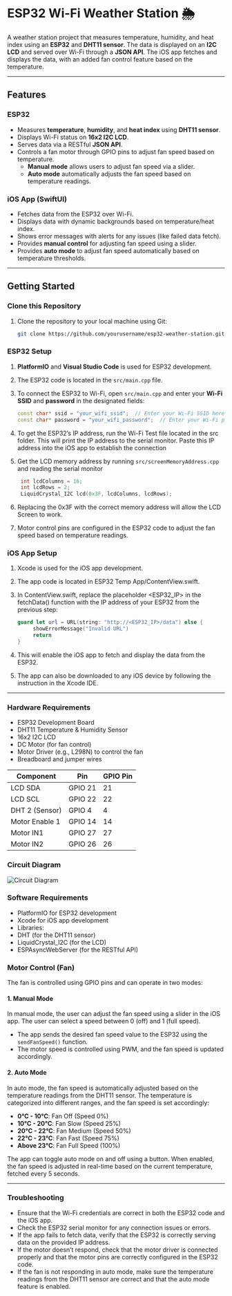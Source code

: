 # ESP32 Wi-Fi Weather Station 🌦️

A weather station project that measures temperature, humidity, and heat index using an **ESP32** and **DHT11 sensor**. The data is displayed on an **I2C LCD** and served over Wi-Fi through a **JSON API**. The iOS app fetches and displays the data, with an added fan control feature based on the temperature.

---

## Features
### ESP32
- Measures **temperature**, **humidity**, and **heat index** using **DHT11 sensor**.
- Displays Wi-Fi status on **16x2 I2C LCD**.
- Serves data via a RESTful **JSON API**.
- Controls a fan motor through GPIO pins to adjust fan speed based on temperature.
  - **Manual mode** allows users to adjust fan speed via a slider.
  - **Auto mode** automatically adjusts the fan speed based on temperature readings.

### iOS App (SwiftUI)
- Fetches data from the ESP32 over Wi-Fi.
- Displays data with dynamic backgrounds based on temperature/heat index.
- Shows error messages with alerts for any issues (like failed data fetch).
- Provides **manual control** for adjusting fan speed using a slider.
- Provides **auto mode** to adjust fan speed automatically based on temperature thresholds.

---

## Getting Started

### Clone this Repository

1. Clone the repository to your local machine using Git:

   ```bash
   git clone https://github.com/yourusername/esp32-weather-station.git
   ```

### ESP32 Setup
1. **PlatformIO** and **Visual Studio Code** is used for ESP32 development. 
2. The ESP32 code is located in the `src/main.cpp` file.
3. To connect the ESP32 to Wi-Fi, open `src/main.cpp` and enter your **Wi-Fi SSID** and **password** in the designated fields:

   ```cpp
   const char* ssid = "your_wifi_ssid";  // Enter your Wi-Fi SSID here
   const char* password = "your_wifi_password";  // Enter your Wi-Fi password here
   	```
4. To get the ESP32’s IP address, run the Wi-Fi Test file located in the src folder. This will print the IP address to the serial monitor. Paste this IP address into the iOS app to establish the connection
5. Get the LCD memory address by running `src/screenMemoryAddress.cpp` and reading the serial monitor

   ```cpp
	int lcdColumns = 16;
	int lcdRows = 2;
	LiquidCrystal_I2C lcd(0x3F, lcdColumns, lcdRows);
	```
6. Replacing the 0x3F with the correct memory address will allow the LCD Screen to work.
7. Motor control pins are configured in the ESP32 code to adjust the fan speed based on temperature readings.

### iOS App Setup
1. Xcode is used for the iOS app development.
2. The app code is located in ESP32 Temp App/ContentView.swift.
3. In ContentView.swift, replace the placeholder <ESP32_IP> in the fetchData() function with the IP address of your ESP32 from the previous step:

	```swift
	guard let url = URL(string: "http://<ESP32_IP>/data") else {
 	     showErrorMessage("Invalid URL")
 	     return
	}
	```
   
4. This will enable the iOS app to fetch and display the data from the ESP32.
5. The app can also be downloaded to any iOS device by following the instruction in the Xcode IDE.

---

### Hardware Requirements
- ESP32 Development Board
- DHT11 Temperature & Humidity Sensor
- 16x2 I2C LCD
- DC Motor (for fan control)
- Motor Driver (e.g., L298N) to control the fan
- Breadboard and jumper wires

| **Component**        | **Pin**          | **GPIO Pin**    |
|----------------------|------------------|-----------------|
| LCD SDA              | GPIO 21          | 21              |
| LCD SCL              | GPIO 22          | 22              |
| DHT 2 (Sensor)       | GPIO 4           | 4               |
| Motor Enable 1       | GPIO 14          | 14              |
| Motor IN1            | GPIO 27          | 27              |
| Motor IN2            | GPIO 26          | 26              |

### Circuit Diagram
![Circuit Diagram](https://github.com/shivam-2507/ESP32-Weather-Station/blob/master/image/Circuit.png)


### Software Requirements
- PlatformIO for ESP32 development
- Xcode for iOS app development
- Libraries:
- DHT (for the DHT11 sensor)
- LiquidCrystal_I2C (for the LCD)
- ESPAsyncWebServer (for the RESTful API)

### Motor Control (Fan)

The fan is controlled using GPIO pins and can operate in two modes:

#### 1. Manual Mode
In manual mode, the user can adjust the fan speed using a slider in the iOS app. The user can select a speed between 0 (off) and 1 (full speed).
- The app sends the desired fan speed value to the ESP32 using the `sendFanSpeed()` function.
- The motor speed is controlled using PWM, and the fan speed is updated accordingly.

#### 2. Auto Mode
In auto mode, the fan speed is automatically adjusted based on the temperature readings from the DHT11 sensor. The temperature is categorized into different ranges, and the fan speed is set accordingly:
- **0°C - 10°C**: Fan Off (Speed 0%)
- **10°C - 20°C**: Fan Slow (Speed 25%)
- **20°C - 22°C**: Fan Medium (Speed 50%)
- **22°C - 23°C**: Fan Fast (Speed 75%)
- **Above 23°C**: Fan Full Speed (100%)

The app can toggle auto mode on and off using a button. When enabled, the fan speed is adjusted in real-time based on the current temperature, fetched every 5 seconds.


---
### Troubleshooting
- Ensure that the Wi-Fi credentials are correct in both the ESP32 code and the iOS app.
- Check the ESP32 serial monitor for any connection issues or errors.
- If the app fails to fetch data, verify that the ESP32 is correctly serving data on the provided IP address.
- If the motor doesn’t respond, check that the motor driver is connected properly and that the motor pins are correctly configured in the ESP32 code.
- If the fan is not responding in auto mode, make sure the temperature readings from the DHT11 sensor are correct and that the auto mode feature is enabled.
